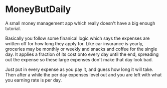 # MoneyButDaily
A small money management app which really doesn't have a big enough tutorial.

Basically you follow some finanical logic which says the expenses are written off for how long they apply for.
Like car insurance is yearly, groceries may be monthly or weekly and snacks and coffee for the single day.
It applies a fraction of its cost onto every day until the end, spreading out the expense so these large expenses don't make that day look bad.

Just put in every expense as you pay it, and guess how long it will take.
Then after a while the per day expenses level out and you are left with what you earning rate is per day.
